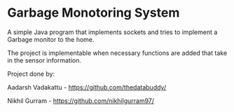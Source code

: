 # Garbage Monotoring System

A simple Java program that implements sockets and tries to implement a Garbage monitor to the home.

The project is implementable when necessary functions are added that take in the sensor information.

Project done by:

Aadarsh Vadakattu - https://github.com/thedatabuddy/

Nikhil Gurram - https://github.com/nikhilgurram97/
